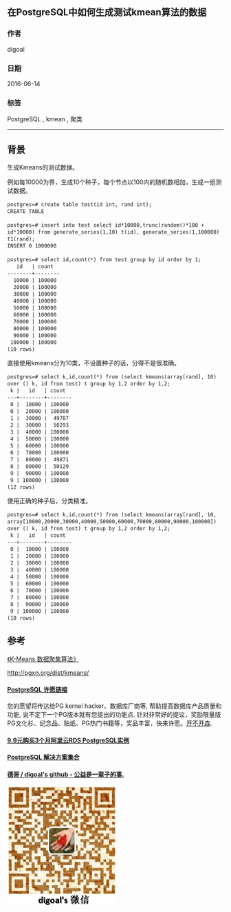 ## 在PostgreSQL中如何生成测试kmean算法的数据  
                 
### 作者                  
digoal                 
                   
### 日期                   
2016-06-14               
                            
### 标签            
PostgreSQL , kmean , 聚类       
            
----            
             
## 背景          
  
生成Kmeans的测试数据。   
  
例如每10000为界，生成10个种子，每个节点以100内的随机数相加，生成一组测试数据。  
  
```  
postgres=# create table test(id int, rand int);  
CREATE TABLE  
  
postgres=# insert into test select id*10000,trunc(random()*100 + id*10000) from generate_series(1,10) t(id), generate_series(1,100000) t1(rand);  
INSERT 0 1000000  
  
postgres=# select id,count(*) from test group by id order by 1;  
   id   | count    
--------+--------  
  10000 | 100000  
  20000 | 100000  
  30000 | 100000  
  40000 | 100000  
  50000 | 100000  
  60000 | 100000  
  70000 | 100000  
  80000 | 100000  
  90000 | 100000  
 100000 | 100000  
(10 rows)  
```  
  
直接使用kmeans分为10类，不设置种子的话，分得不是很准确。  
  
```  
postgres=# select k,id,count(*) from (select kmeans(array[rand], 10) over () k, id from test) t group by 1,2 order by 1,2;  
 k |   id   | count    
---+--------+--------  
 0 |  10000 | 100000  
 0 |  20000 | 100000  
 1 |  30000 |  49707  
 2 |  30000 |  50293  
 3 |  40000 | 100000  
 4 |  50000 | 100000  
 5 |  60000 | 100000  
 6 |  70000 | 100000  
 7 |  80000 |  49871  
 8 |  80000 |  50129  
 9 |  90000 | 100000  
 9 | 100000 | 100000  
(12 rows)  
```  
  
使用正确的种子后，分类精准。  
  
```  
postgres=# select k,id,count(*) from (select kmeans(array[rand], 10, array[10000,20000,30000,40000,50000,60000,70000,80000,90000,100000]) over () k, id from test) t group by 1,2 order by 1,2;  
 k |   id   | count    
---+--------+--------  
 0 |  10000 | 100000  
 1 |  20000 | 100000  
 2 |  30000 | 100000  
 3 |  40000 | 100000  
 4 |  50000 | 100000  
 5 |  60000 | 100000  
 6 |  70000 | 100000  
 7 |  80000 | 100000  
 8 |  90000 | 100000  
 9 | 100000 | 100000  
(10 rows)  
```  
  
## 参考   
  
[《K-Means 数据聚集算法》](../201508/20150817_01.md)    
  
http://pgxn.org/dist/kmeans/  
  
  
  
  
  
  
  
  
  
  
  
  
  
  
  
  
  
  
  
  
  
  
  
  
  
  
  
  
  
  
  
  
  
  
  
  
  
  
  
  
  
  
  
  
  
  
  
  
  
  
  
  
  
  
  
  
  
  
  
  
  
  
  
  
  
  
  
  
  
  
  
  
  
  
#### [PostgreSQL 许愿链接](https://github.com/digoal/blog/issues/76 "269ac3d1c492e938c0191101c7238216")
您的愿望将传达给PG kernel hacker、数据库厂商等, 帮助提高数据库产品质量和功能, 说不定下一个PG版本就有您提出的功能点. 针对非常好的提议，奖励限量版PG文化衫、纪念品、贴纸、PG热门书籍等，奖品丰富，快来许愿。[开不开森](https://github.com/digoal/blog/issues/76 "269ac3d1c492e938c0191101c7238216").  
  
  
#### [9.9元购买3个月阿里云RDS PostgreSQL实例](https://www.aliyun.com/database/postgresqlactivity "57258f76c37864c6e6d23383d05714ea")
  
  
#### [PostgreSQL 解决方案集合](https://yq.aliyun.com/topic/118 "40cff096e9ed7122c512b35d8561d9c8")
  
  
#### [德哥 / digoal's github - 公益是一辈子的事.](https://github.com/digoal/blog/blob/master/README.md "22709685feb7cab07d30f30387f0a9ae")
  
  
![digoal's wechat](../pic/digoal_weixin.jpg "f7ad92eeba24523fd47a6e1a0e691b59")
  
